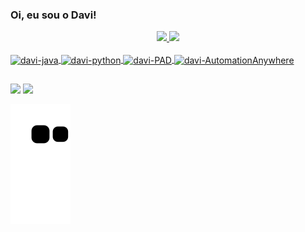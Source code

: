 ### Oi, eu sou o Davi!

<div align="center">
  <a href="https://github.com/davi-tr">
  <img height="180em" src="https://github-readme-stats.vercel.app/api?username=davi-tr&show_icons=true&theme=onedark&include_all_commits=true&count_private=true"/>
  <img height="180em" src="https://github-readme-stats.vercel.app/api/top-langs/?username=davi-tr&layout=compact&langs_count=7&theme=omni"/>
</div>

<div style="display: inline_block"><br>
  <img align="center" alt="davi-java" height="40" width="40" src="https://cdn.jsdelivr.net/gh/devicons/devicon/icons/java/java-original.svg">
  <img align="center" alt="davi-python" height="40" width="40" src="https://cdn.jsdelivr.net/gh/devicons/devicon/icons/python/python-original.svg">
  <img align="center" alt="davi-PAD" height="40" width="40" src="https://img.icons8.com/fluency/48/null/microsoft-power-automate-2020.png">
  <img align="center" alt="davi-AutomationAnywhere" height="40" width="40" src="https://www.automationanywhere.com/sites/default/files/images/AAI/automation-anywhere-logo-a-only.png">
  

  
  ##
 
<div> 
  
  <a href="https://www.linkedin.com/in/davi-trajano-902483205" target="_blank"><img src="https://img.shields.io/badge/-LinkedIn-%230077B5?style=for-the-badge&logo=linkedin&logoColor=white" target="_blank"></a>
  <a href="https://leetcode.com/SirDavi/" target="_blank"><img src="https://img.shields.io/badge/LeetCode-000000?style=for-the-badge&logo=LeetCode&logoColor=#d16c06" target="_blank"></a>
 
 ![Snake animation](https://github.com/davi-tr/davi-tr/blob/output/github-contribution-grid-snake.svg)
 
</div>
